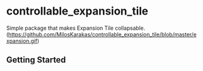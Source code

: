 # controllable_expansion_tile

Simple package that makes Expansion Tile collapsable.
(https://github.com/MilosKarakas/controllable_expansion_tile/blob/master/expansion.gif)
## Getting Started


